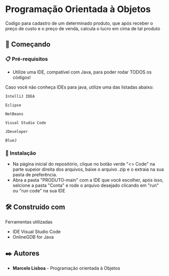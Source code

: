 # Programação Orientada à Objetos

Codigo para cadastro de um determinado produto, que após receber o preço de custo e o preço de venda, calcula o lucro em cima de tal produto
## 🚀 Começando

### 📋 Pré-requisitos

* Utilize uma IDE, compatível com Java, para poder rodar TODOS os códigos!

Caso você não conheça IDEs para java, utilize uma das listadas abaixo:

```
IntelliJ IDEA

Eclipse

NetBeans

Visual Studio Code

JDeveloper

BlueJ
```

### 🔧 Instalação

* Na página inicial do repositório, clique no botão verde "<> Code" na parte supeior direita dos arquivos, baixe o arquivo .zip e o extraia na sua pasta de preferência.
* Abra a pasta "PRODUTO-main" com a IDE que você escolher, após isso, selcione a pasta "Conta" e rode o arquivo desejado clicando em "run" ou "run code" na sua IDE


## 🛠️ Construído com

Ferramentas utilizadas

* IDE Visual Studio Code
* OnlineGDB for Java


## ✒️ Autores

* **Marcelo Lisboa** - Programação orientada à Objetos
